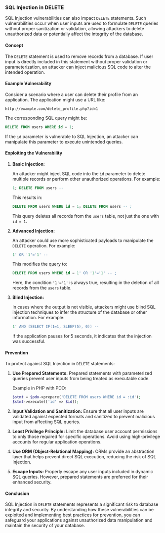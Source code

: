 

### SQL Injection in DELETE

SQL Injection vulnerabilities can also impact `DELETE` statements. Such vulnerabilities occur when user inputs are used to formulate `DELETE` queries without proper sanitization or validation, allowing attackers to delete unauthorized data or potentially affect the integrity of the database.

#### Concept

The `DELETE` statement is used to remove records from a database. If user input is directly included in this statement without proper validation or parameterization, an attacker can inject malicious SQL code to alter the intended operation.

#### Example Vulnerability

Consider a scenario where a user can delete their profile from an application. The application might use a URL like:

```
http://example.com/delete_profile.php?id=1
```

The corresponding SQL query might be:

```sql
DELETE FROM users WHERE id = 1;
```

If the `id` parameter is vulnerable to SQL Injection, an attacker can manipulate this parameter to execute unintended queries.

#### Exploiting the Vulnerability

1. **Basic Injection:**

   An attacker might inject SQL code into the `id` parameter to delete multiple records or perform other unauthorized operations. For example:

   ```sql
   1; DELETE FROM users -- 
   ```

   This results in:

   ```sql
   DELETE FROM users WHERE id = 1; DELETE FROM users -- ;
   ```

   This query deletes all records from the `users` table, not just the one with `id = 1`.

2. **Advanced Injection:**

   An attacker could use more sophisticated payloads to manipulate the `DELETE` operation. For example:

   ```sql
   1' OR '1'='1' -- 
   ```

   This modifies the query to:

   ```sql
   DELETE FROM users WHERE id = 1' OR '1'='1' -- ;
   ```

   Here, the condition `'1'='1'` is always true, resulting in the deletion of all records from the `users` table.

3. **Blind Injection:**

   In cases where the output is not visible, attackers might use blind SQL injection techniques to infer the structure of the database or other information. For example:

   ```sql
   1' AND (SELECT IF(1=1, SLEEP(5), 0)) -- 
   ```

   If the application pauses for 5 seconds, it indicates that the injection was successful.

#### Prevention

To protect against SQL Injection in `DELETE` statements:

1. **Use Prepared Statements:**
   Prepared statements with parameterized queries prevent user inputs from being treated as executable code.
   
   Example in PHP with PDO:
   ```php
   $stmt = $pdo->prepare('DELETE FROM users WHERE id = :id');
   $stmt->execute(['id' => $id]);
   ```

2. **Input Validation and Sanitization:**
   Ensure that all user inputs are validated against expected formats and sanitized to prevent malicious input from affecting SQL queries.

3. **Least Privilege Principle:**
   Limit the database user account permissions to only those required for specific operations. Avoid using high-privilege accounts for regular application operations.

4. **Use ORM (Object-Relational Mapping):**
   ORMs provide an abstraction layer that helps prevent direct SQL execution, reducing the risk of SQL Injection.

5. **Escape Inputs:**
   Properly escape any user inputs included in dynamic SQL queries. However, prepared statements are preferred for their enhanced security.

#### Conclusion

SQL Injection in `DELETE` statements represents a significant risk to database integrity and security. By understanding how these vulnerabilities can be exploited and implementing best practices for prevention, you can safeguard your applications against unauthorized data manipulation and maintain the security of your database.

